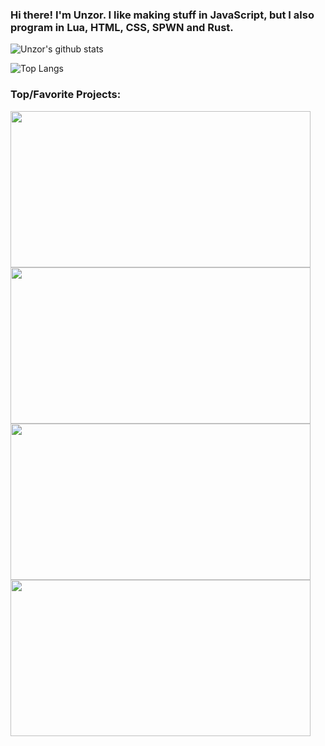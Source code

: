 ### Hi there! I'm Unzor. I like making stuff in JavaScript, but I also program in Lua, HTML, CSS, SPWN and Rust.
![Unzor's github stats](https://github-readme-stats.vercel.app/api?username=Unzor&theme=algolia)

![Top Langs](https://github-readme-stats.vercel.app/api/top-langs/?username=Unzor&theme=algolia)

### Top/Favorite Projects:
<img src="https://opengraph.githubassets.com/29fa5f95d37343eba89a53bff7f78bccd58570ba17e8114f296cf040899d4a96/Unzor/FylrobotJS" width="480px" height= "250px">
<img src="https://opengraph.githubassets.com/29fa5f95d37343eba89a53bff7f78bccd58570ba17e8114f296cf040899d4a96/Unzor/Pythascript" width="480px" height= "250px">
<img src="https://opengraph.githubassets.com/29fa5f95d37343eba89a53bff7f78bccd58570ba17e8114f296cf040899d4a96/Unzor/jsvm" width="480px" height= "250px">
<img src="https://opengraph.githubassets.com/29fa5f95d37343eba89a53bff7f78bccd58570ba17e8114f296cf040899d4a96/Unzor/brainluck" width="480px" height= "250px">
